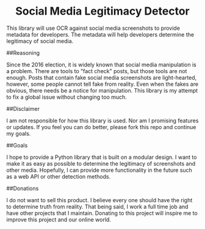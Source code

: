 <div align="center">
<h1>Social Media Legitimacy Detector</h1>
<!-- <a href="https://bit.ly/3224Lkp"><img src="https://img.shields.io/badge/Donate-PayPal-green.svg?logo=paypal&style=flat-square" alt="PayPal Donation"/></a> -->
</div>

This library will use OCR against social media screenshots to provide metadata for developers. The metadata will help developers determine the legitimacy of social media.

##Reasoning

Since the 2016 election, it is widely known that social media manipulation is a problem. There are tools to "fact check" posts, but those tools are not enough. Posts that contain fake social media screenshots are light-hearted, however, some people cannot tell fake from reality. Even when the fakes are obvious, there needs be a notice for manipulation. This library is my attempt to fix a global issue without changing too much.

##Disclaimer

I am not responsible for how this library is used. Nor am I promising features or updates. If you feel you can do better, please fork this repo and continue my goals.

##Goals

I hope to provide a Python library that is built on a modular design. I want to make it as easy as possible to determine the legitimacy of screenshots and other media. Hopefully, I can provide more functionality in the future such as a web API or other detection methods.

##Donations

I do not want to sell this product. I believe every one should have the right to determine truth from reality. That being said, I work a full time job and have other projects that I maintain. Donating to this project will inspire me to improve this project and our online world.